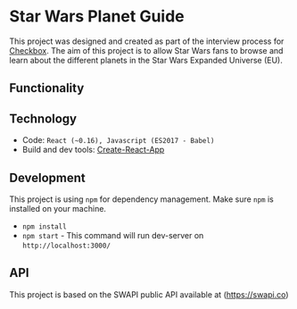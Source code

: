# Star Wars Planet Guide

This project was designed and created as part of the interview process for [Checkbox](https://www.checkbox.ai/). The aim of this project is to allow Star Wars fans to browse and learn about the different planets in the Star Wars Expanded Universe (EU).

## Functionality

## Technology
- Code: `React (~0.16), Javascript (ES2017 - Babel)`
- Build and dev tools: [Create-React-App](https://github.com/facebook/create-react-app)
## Development
This project is using `npm` for dependency management.  Make sure `npm` is installed on your machine.
- `npm install`
- `npm start` - This command will run dev-server on `http://localhost:3000/`
## API
This project is based on the SWAPI public API available at (https://swapi.co)